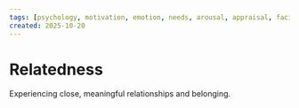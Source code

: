 ```yaml
---
tags: [psychology, motivation, emotion, needs, arousal, appraisal, facial-expression, amygdala]
created: 2025-10-20
---
```

# Relatedness

Experiencing close, meaningful relationships and belonging.
